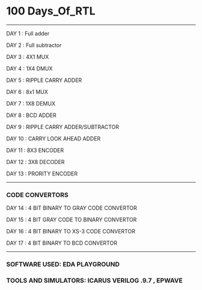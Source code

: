 # 100 Days_Of_RTL
_______________________________________________________

DAY 1 : Full adder 

DAY 2 : Full subtractor

DAY 3 : 4X1 MUX

DAY 4 : 1X4 DMUX 

DAY 5 : RIPPLE CARRY ADDER

DAY 6 : 8x1 MUX

DAY 7 : 1X8 DEMUX

DAY 8 : BCD ADDER

DAY 9 : RIPPLE CARRY ADDER/SUBTRACTOR

DAY 10 : CARRY LOOK AHEAD ADDER

DAY 11 : 8X3 ENCODER

DAY 12 : 3X8 DECODER

DAY 13 : PRORITY ENCODER

____________________________________________________________

### CODE CONVERTORS

DAY 14 : 4 BIT BINARY TO GRAY CODE CONVERTOR

DAY 15 : 4 BIT GRAY CODE TO BINARY CONVERTOR 

DAY 16 : 4 BIT BINARY TO XS-3 CODE CONVERTOR

DAY 17 : 4 BIT BINARY TO BCD CONVERTOR

____________________________________________________________




### SOFTWARE USED: EDA PLAYGROUND 
### TOOLS AND SIMULATORS: ICARUS VERILOG .9.7 , EPWAVE
